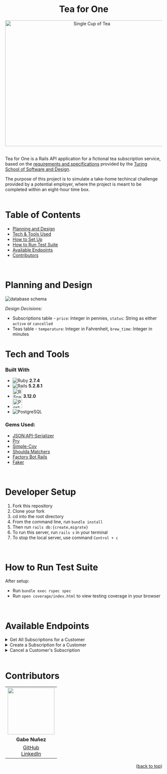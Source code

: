 <div align="center">
  <h1>Tea for One</h1>
  <div align="center"><img src="docs/images/tea_cup.jpeg" alt="Single Cup of Tea" class="center" width="540" height="404"></div>
</div>
<br>

Tea for One is a Rails API application for a fictional tea subscription service, based on the [requirements and specifications](https://mod4.turing.edu/projects/take_home/take_home_be) provided by the [Turing School of Software and Design](https://turing.edu/).
<br>

The purpose of this project is to simulate a take-home techincal challenge provided by a potential employer, where the project is meant to be completed within an eight-hour time box.
<br>
<br>

# Table of Contents
- [Planning and Design](#planning-and-design)
- [Tech & Tools Used](#tech-and-tools)
- [How to Set Up](#how-to-set-up)
- [How to Run Test Suite](#how-to-run-test-suite)
- [Available Endpoints](#available-endpoints)
- [Contributors](#contributors)
<br>
    
# Planning and Design

<img src="docs/images/schema_design.png" alt="database schema" class="center" width="auto" height=auto>

<br>

*Design Decisions:*
* Subscriptions table - `price`: Integer in pennies, `status`: String as either `active` or `cancelled`
* Teas table - `temperature`: Integer in Fahrenheit, `brew_time`: Integer in minutes

# Tech and Tools
### Built With
  - ![Ruby](https://img.shields.io/badge/Ruby-CC342D?style=for-the-badge&logo=ruby&logoColor=white) **2.7.4**
  - ![Rails](https://img.shields.io/badge/Ruby_on_Rails-CC0000?style=for-the-badge&logo=ruby-on-rails&logoColor=white) **5.2.8.1**
  - <img src="docs/images/rspec_badge.png" alt="RSpec" height="30"> **3.12.0**
  - <img src="docs/images/postman_badge.png" alt="Postman" height="30">
  - ![PostgreSQL](https://img.shields.io/badge/PostgreSQL-316192?style=for-the-badge&logo=postgresql&logoColor=white)

### Gems Used:
  - [JSON:API-Serializer](https://github.com/jsonapi-serializer/jsonapi-serializer)
  - [Pry](https://github.com/pry/pry-rails)
  - [Simple-Cov](https://github.com/simplecov-ruby/simplecov)
  - [Shoulda Matchers](https://github.com/thoughtbot/shoulda-matchers)
  - [Factory Bot Rails](https://github.com/thoughtbot/factory_bot_rails)
  - [Faker](https://github.com/faker-ruby/faker)
<br>

# Developer Setup
<ol>
  <li>Fork this repository</li>
  <li>Clone your fork</li>
  <li>cd into the root directory</li>
  <li>From the command line, run <code>bundle install</code></li>
  <li>Then run <code>rails db:{create,migrate}</code></li>
  <li>To run this server, run <code>rails s</code> in your terminal</li>
  <li>To stop the local server, use command <code>Control + c</code></li>
</ol>
<br>

# How to Run Test Suite
  After setup:
  <ul>
    <li>Run <code>bundle exec rspec spec</code></li>
    <li>Run <code>open coverage/index.html</code> to view testing coverage in your browser</li>
  </ul>
<br>

# Available Endpoints
<details close>
<summary>Get All Subscriptions for a Customer</summary>
<br>

Returns all subscriptions for a given customer, both active and cancelled status
<br>

Request: <br>
```
GET /api/v1/customers/1/subscriptions
```

Sample JSON Response: <br>
```json
{
    "data": [
        {
            "id": "2",
            "type": "subscription",
            "attributes": {
                "title": "Silver Plan",
                "price": 1500,
                "status": "active",
                "frequency": "monthly",
                "customer_id": 1,
                "tea_id": 3
            }
        },
        {
            "id": "2",
            "type": "subscription",
            "attributes": {
                "title": "Platinum Plan",
                "price": 3500,
                "status": "cancelled",
                "frequency": "weekly",
                "customer_id": 1,
                "tea_id": 2
            }
        },
        {...},
    ]
}
```
  
</details>

<details close>
<summary>Create a Subscription for a Customer</summary><br>
Creates a subscription for a customer with a specific tea

Request: <br>
```
POST /api/v1/customers/1/subscriptions
```

JSON Request Body: <br>
```json
{
    "title": "Gold Plan",
    "price": 2500,
    "status": "active",
    "frequency": "bi-weekly",
    "customer_id": "1",
    "tea_id": 4
}
```

Sample JSON Response: <br>
```json
{
    "data": "Subscription added successfully!"
}
```

</details>

<details close>
<summary>Cancel a Customer's Subscription</summary><br>
Cancels a subscription by updating the status from active to cancelled

Request: <br>
```
PATCH /api/v1/customers/1/subscriptions/2
```

JSON Request Body: <br>
```json
{
    "title": "Platinum Plan",
    "price": 3500,
    "status": "cancelled",
    "frequency": "weekly",
    "customer_id": 1,
    "tea_id": 2
}
```

Sample JSON Response: <br>
```json
{
    "data": {
        "id": "2",
        "type": "subscription",
        "attributes": {
            "title": "Platinum Plan",
            "price": 3500,
            "status": "cancelled",
            "frequency": "weekly",
            "customer_id": 1,
            "tea_id": 2
        }
    }
}
```
</details>

<br>

# Contributors

<table>
  <tr>
    <td><img src="https://avatars.githubusercontent.com/u/108249540?v=4" width=150px height=150px></td>
  </tr>
  <tr>
    <td>
    <div align="center"><strong>Gabe Nuñez</strong></td></div>
  </tr>
  <tr>
    <td>
      <div align="center"><a href="https://github.com/gabrielcnunez">GitHub</a><br>
      <a href="https://www.linkedin.com/in/gabriel-nunez-az/">LinkedIn</a></div>
    </td>
  </tr>
</table>

<p align="right">(<a href="#top">back to top</a>)</p>

